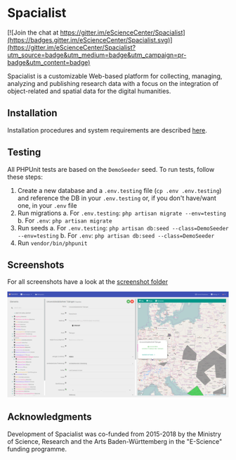 # Spacialist

[![Join the chat at https://gitter.im/eScienceCenter/Spacialist](https://badges.gitter.im/eScienceCenter/Spacialist.svg)](https://gitter.im/eScienceCenter/Spacialist?utm_source=badge&utm_medium=badge&utm_campaign=pr-badge&utm_content=badge)

Spacialist is a customizable Web-based platform for collecting, managing, analyzing and publishing research data with a focus on the integration of object-related and spatial data for the digital humanities.

## Installation
Installation procedures and system requirements are described [here](INSTALL.md).

## Testing
All PHPUnit tests are based on the `DemoSeeder` seed. To run tests, follow these steps:

1. Create a new database and a `.env.testing` file (`cp .env .env.testing`) and reference the DB in your `.env.testing` or, if you don't have/want one, in your `.env` file
2. Run migrations
  a. For `.env.testing`: `php artisan migrate --env=testing`
  b. For `.env`: `php artisan migrate`
3. Run seeds
  a. For `.env.testing`: `php artisan db:seed --class=DemoSeeder --env=testing`
  b. For `.env`: `php artisan db:seed --class=DemoSeeder`
4. Run `vendor/bin/phpunit`

## Screenshots
For all screenshots have a look at the [screenshot folder][scr_folder]

![scr_start]

## Acknowledgments
Development of Spacialist was co-funded from 2015-2018 by the Ministry of Science, Research and the Arts Baden-Württemberg in the "E-Science" funding programme.

[scr_start]: screenshots/selected_element.png "Spacialist Main Screen"
[scr_folder]: screenshots/
